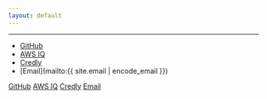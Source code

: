 ```yaml
---
layout: default
---
```

<!-- https://pages-themes.github.io/tactile/ -->
<!-- https://raw.githubusercontent.com/pages-themes/tactile/master/index.md -->
<link rel="stylesheet" href="https://cdnjs.cloudflare.com/ajax/libs/font-awesome/4.7.0/css/font-awesome.min.css">
<script type="text/javascript" src="https://platform.linkedin.com/badges/js/profile.js" async defer></script>
<div class="LI-profile-badge"  data-version="v1" data-size="medium" data-locale="fr_FR" data-type="horizontal" data-theme="light" data-vanity="thaidangfr"><a class="LI-simple-link" href='https://fr.linkedin.com/in/thaidangfr?trk=profile-badge'></a></div>

---
* [GitHub](https://github.com/ThaiDangFr)
* [AWS IQ](https://iq.aws.amazon.com/e/thaidang)
* [Credly](https://www.credly.com/users/thai-dang.1ac1477f)
* [Email](mailto:{{ site.email | encode_email }})

<a href="https://github.com/ThaiDangFr">GitHub</a> <a href="https://iq.aws.amazon.com/e/thaidang" title="awsiq">AWS IQ</a> <a href="https://www.credly.com/users/thai-dang.1ac1477f" title="credly">Credly</a> <a href="mailto:{{ site.email | encode_email }}" title="email">Email</a>
